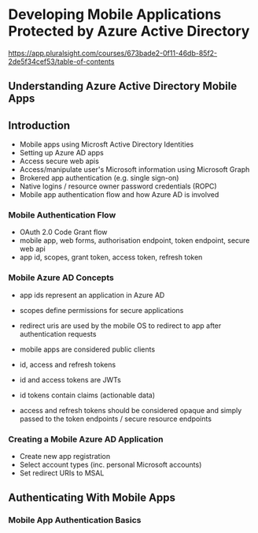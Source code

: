 # Developing Mobile Applications Protected by Azure Active Directory
https://app.pluralsight.com/courses/673bade2-0f11-46db-85f2-2de5f34cef53/table-of-contents

## Understanding Azure Active Directory Mobile Apps
## Introduction
- Mobile apps using Microsft Active Directory Identities
- Setting up Azure AD apps
- Access secure web apis
- Access/manipulate user's Microsoft information using Microsoft Graph
- Brokered app authentication (e.g. single sign-on)
- Native logins / resource owner password credentials (ROPC)
- Mobile app authentication flow and how Azure AD is involved

### Mobile Authentication Flow
- OAuth 2.0 Code Grant flow
- mobile app, web forms, authorisation endpoint, token endpoint, secure web api
- app id, scopes, grant token, access token, refresh token

### Mobile Azure AD Concepts
- app ids represent an application in Azure AD
- scopes define permissions for secure applications
- redirect uris are used by the mobile OS to redirect to app after authentication requests
- mobile apps are considered public clients

- id, access and refresh tokens
- id and access tokens are JWTs
- id tokens contain claims (actionable data)
- access and refresh tokens should be considered opaque and simply passed to the token endpoints / secure resource endpoints

### Creating a Mobile Azure AD Application
- Create new app registration
- Select account types (inc. personal Microsoft accounts)
- Set redirect URIs to MSAL

## Authenticating With Mobile Apps
### Mobile App Authentication Basics



